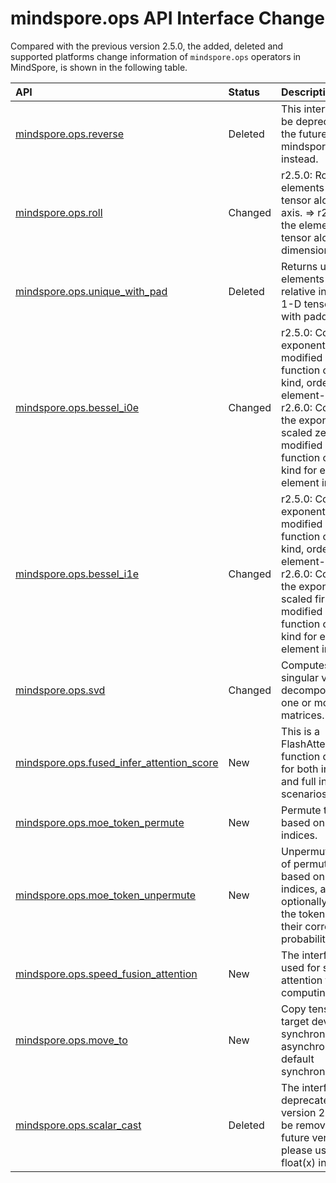 # mindspore.ops API Interface Change

Compared with the previous version 2.5.0, the added, deleted and supported platforms change information of `mindspore.ops` operators in MindSpore, is shown in the following table.

|API|Status|Description|Support Platform|Class
|:----|:----|:----|:----|:----
[mindspore.ops.reverse](https://mindspore.cn/docs/en/r2.5.0/api_python/ops/mindspore.ops.reverse.html#mindspore.ops.reverse)|Deleted|This interface will be deprecated in the future, and use mindspore.ops.flip() instead.||Array Operation
[mindspore.ops.roll](https://mindspore.cn/docs/en/r2.6.0/api_python/ops/mindspore.ops.roll.html#mindspore.ops.roll)|Changed|r2.5.0: Rolls the elements of a tensor along an axis. => r2.6.0: Roll the elements of a tensor along a dimension.|r2.5.0: GPU => r2.6.0: Ascend/GPU|Array Operation
[mindspore.ops.unique_with_pad](https://mindspore.cn/docs/en/r2.5.0/api_python/ops/mindspore.ops.unique_with_pad.html#mindspore.ops.unique_with_pad)|Deleted|Returns unique elements and relative indexes in 1-D tensor, filled with padding num.||Array Operation
[mindspore.ops.bessel_i0e](https://mindspore.cn/docs/en/r2.6.0/api_python/ops/mindspore.ops.bessel_i0e.html#mindspore.ops.bessel_i0e)|Changed|r2.5.0: Computes exponential scaled modified Bessel function of the first kind, order 0 element-wise. => r2.6.0: Computes the exponentially scaled zeroth order modified Bessel function of the first kind for each element input.|r2.5.0: Ascend/GPU/CPU => r2.6.0: GPU/CPU|Element-wise Operations
[mindspore.ops.bessel_i1e](https://mindspore.cn/docs/en/r2.6.0/api_python/ops/mindspore.ops.bessel_i1e.html#mindspore.ops.bessel_i1e)|Changed|r2.5.0: Computes exponential scaled modified Bessel function of the first kind, order 1 element-wise. => r2.6.0: Computes the exponentially scaled first order modified Bessel function of the first kind for each element input.|r2.5.0: Ascend/GPU/CPU => r2.6.0: GPU/CPU|Element-wise Operations
[mindspore.ops.svd](https://mindspore.cn/docs/en/r2.6.0/api_python/ops/mindspore.ops.svd.html#mindspore.ops.svd)|Changed|Computes the singular value decompositions of one or more matrices.|r2.5.0: GPU/CPU => r2.6.0: Ascend/GPU/CPU|Linear Algebraic Functions
[mindspore.ops.fused_infer_attention_score](https://mindspore.cn/docs/en/r2.6.0/api_python/ops/mindspore.ops.fused_infer_attention_score.html#mindspore.ops.fused_infer_attention_score)|New|This is a FlashAttention function designed for both incremental and full inference scenarios.|r2.6.0: Ascend|Neural Network
[mindspore.ops.moe_token_permute](https://mindspore.cn/docs/en/r2.6.0/api_python/ops/mindspore.ops.moe_token_permute.html#mindspore.ops.moe_token_permute)|New|Permute the tokens based on the indices.|r2.6.0: Ascend|Neural Network
[mindspore.ops.moe_token_unpermute](https://mindspore.cn/docs/en/r2.6.0/api_python/ops/mindspore.ops.moe_token_unpermute.html#mindspore.ops.moe_token_unpermute)|New|Unpermute a tensor of permuted tokens based on sorted indices, and optionally merge the tokens with their corresponding probabilities.|r2.6.0: Ascend|Neural Network
[mindspore.ops.speed_fusion_attention](https://mindspore.cn/docs/en/r2.6.0/api_python/ops/mindspore.ops.speed_fusion_attention.html#mindspore.ops.speed_fusion_attention)|New|The interface is used for self-attention fusion computing.|r2.6.0: Ascend|Neural Network
[mindspore.ops.move_to](https://mindspore.cn/docs/en/r2.6.0/api_python/ops/mindspore.ops.move_to.html#mindspore.ops.move_to)|New|Copy tensor to target device synchronously or asynchronously, default synchronously.|r2.6.0: Ascend/CPU|Tensor Creation
[mindspore.ops.scalar_cast](https://mindspore.cn/docs/en/r2.5.0/api_python/ops/mindspore.ops.scalar_cast.html#mindspore.ops.scalar_cast)|Deleted|The interface is deprecated from version 2.3 and will be removed in a future version, please use int(x) or float(x) instead.||Type Cast
